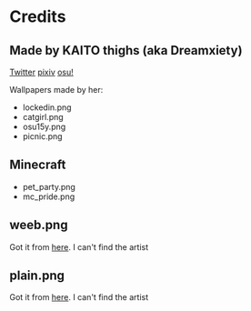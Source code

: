 # Credits
## Made by KAITO thighs (aka Dreamxiety)

[Twitter](https://x.com/dreamxiety)
[pixiv](https://pixiv.me/dreamxiety)
[osu!](https://osu.ppy.sh/users/13103233)

Wallpapers made by her:
- lockedin.png
- catgirl.png
- osu15y.png
- picnic.png

## Minecraft
- pet\_party.png
- mc\_pride.png

## weeb.png

Got it from [here](https://github.com/KatieUmbra/Dotfiles/blob/main/eggs/assets/wallpaper/rosepine/moon/weeb.png).
I can't find the artist

## plain.png

Got it from [here](https://github.com/KatieUmbra/Dotfiles/blob/main/eggs/assets/wallpaper/catppuccin/mocha/plain.png).
I can't find the artist

